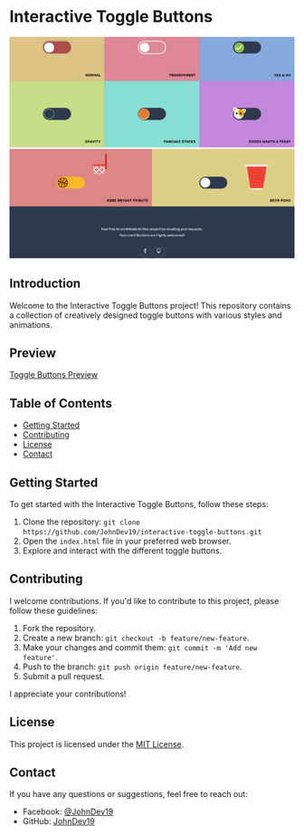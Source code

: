 # Interactive Toggle Buttons

![Toggle Buttons](IMG_20240115_193229.jpg)
![Toggle Buttons](IMG_20240115_193254.jpg)

## Introduction
Welcome to the Interactive Toggle Buttons project! This repository contains a collection of creatively designed toggle buttons with various styles and animations.

## Preview
[Toggle Buttons Preview](https://johndev19.github.io/Interactive-Toggle-Buttons/)

## Table of Contents
- [Getting Started](#getting-started)
- [Contributing](#contributing)
- [License](#license)
- [Contact](#contact)

## Getting Started
To get started with the Interactive Toggle Buttons, follow these steps:

1. Clone the repository: `git clone https://github.com/JohnDev19/interactive-toggle-buttons.git`
2. Open the `index.html` file in your preferred web browser.
3. Explore and interact with the different toggle buttons.

## Contributing
I welcome contributions. If you'd like to contribute to this project, please follow these guidelines:

1. Fork the repository.
2. Create a new branch: `git checkout -b feature/new-feature`.
3. Make your changes and commit them: `git commit -m 'Add new feature'`.
4. Push to the branch: `git push origin feature/new-feature`.
5. Submit a pull request.

I appreciate your contributions!

## License
This project is licensed under the [MIT License](LICENSE).

## Contact
If you have any questions or suggestions, feel free to reach out:
- Facebook: [@JohnDev19](https://www.facebook.com/IamJohnPoras.org)
- GitHub: [JohnDev19](https://github.com/JohnDev19)

